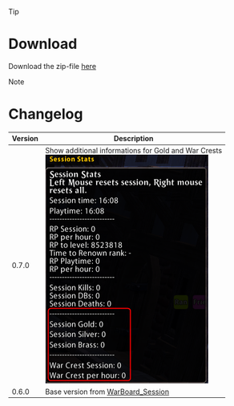 > [!TIP]
> # Download
> Download the zip-file [here](https://github.com/Makume/ReturnOfReckoning-AddOns/blob/main/WarBoard_Session/WarBoard_Session.zip)

> [!NOTE]
> # Changelog
> 
> | Version  | Description |
> | ------------- | ------------- |
> | 0.7.0  | Show additional informations for Gold and War Crests <br/>![Version 0.7.0](https://github.com/Makume/ReturnOfReckoning-AddOns/blob/main/WarBoard_Session/(Images)/Version%200.7.0.png)|
> | 0.6.0  | Base version from [WarBoard_Session](https://tools.idrinth.de/addons/warboard_session/) |